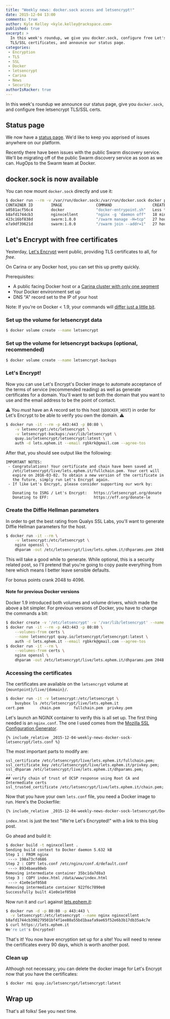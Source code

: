 ```yaml
---
title: "Weekly news: docker.sock access and letsencrypt!"
date: 2015-12-04 13:00
comments: true
author: Kyle Kelley <kyle.kelley@rackspace.com>
published: true
excerpt: >
  In this week's roundup, we give you docker.sock, configure free Let's Encrypt
  TLS/SSL certificates, and announce our status page.
categories:
 - Encryption
 - TLS
 - SSL
 - Docker
 - letsencrypt
 - Carina
 - News
 - Security
authorIsRacker: true
---
```


In this week's roundup we announce our status page, give you `docker.sock`, and
configure free letsencrypt TLS/SSL certs.

## Status page

We now have a [status page](https://carinabyrackspace.statuspage.io/). We'd like to keep
you apprised of issues anywhere on our platform.

Recently there have been issues with the public Swarm discovery service. We'll be migrating
off of the public Swarm discovery service as soon as we can. HugOps to the Swarm team
at Docker.

## docker.sock is now available

You can now mount `docker.sock` directly and use it:

```bash
$ docker run --rm -v /var/run/docker.sock:/var/run/docker.sock docker ps
CONTAINER ID        IMAGE               COMMAND                  CREATED                  STATUS                  PORTS                                      NAMES
a0581acf56c4        docker              "docker-entrypoint.sh"   Less than a second ago   Up Less than a second                                              kickass_perlman
b8afd1744cb3        nginxcellent        "nginx -g 'daemon off"   18 minutes ago           Up 18 minutes           0.0.0.0:80->80/tcp, 0.0.0.0:443->443/tcp   nginx
423c16bf838d        swarm:1.0.0         "/swarm manage -H=tcp"   27 hours ago             Up 27 hours             2375/tcp, 0.0.0.0:2376->2376/tcp           swarm-manager
e7a9df39621d        swarm:1.0.0         "/swarm join --addr=1"   27 hours ago             Up 27 hours             2375/tcp                                   swarm-agent
```

## Let's Encrypt with free certificates

Yesterday, [Let's Encrypt](https://letsencrypt.org/) went public, providing
TLS certificates to all, for *free*.

On Carina or any Docker host, you can set this up pretty quickly.

Prerequisites:

* A public facing Docker host or a [Carina cluster with only one segment](https://getcarina.com/docs/tutorials/create-connect-cluster/)
* Your Docker environment set up
* DNS "A" record set to the IP of your host

Note: If you're on Docker < 1.9, your commands will [differ just a little bit](#note-for-previous-docker-versions).

### Set up the volume for letsencrypt data

```bash
$ docker volume create --name letsencrypt
```

### Set up the volume for letsencrypt backups (optional, recommended)

```bash
$ docker volume create --name letsencrypt-backups
```

### Let's Encrypt!

Now you can use Let's Encrypt's Docker image to automate acceptance of the terms
of service (recommended reading) as well as generate certificates for a domain. You'll
want to set both the domain that you want to use and the email address to be
the point of contact.

⚠️  You *must* have an A record set to this host (`$DOCKER_HOST`) in order
for Let's Encrypt to be able to verify you own the domain. ⚠️

```bash
$ docker run -it --rm -p 443:443 -p 80:80 \
    -v letsencrypt:/etc/letsencrypt \
    -v letsencrypt-backups:/var/lib/letsencrypt \
    quay.io/letsencrypt/letsencrypt:latest \
    auth -d lets.ephem.it --email rgbkrk@gmail.com --agree-tos
```

After that, you should see output like the following:

```
IMPORTANT NOTES:
 - Congratulations! Your certificate and chain have been saved at
   /etc/letsencrypt/live/lets.ephem.it/fullchain.pem. Your cert will
   expire on 2016-03-02. To obtain a new version of the certificate in
   the future, simply run Let's Encrypt again.
 - If like Let's Encrypt, please consider supporting our work by:

   Donating to ISRG / Let's Encrypt:   https://letsencrypt.org/donate
   Donating to EFF:                    https://eff.org/donate-le
```

### Create the Diffie Hellman parameters

In order to get the best rating from Qualys SSL Labs, you'll want to generate
Diffie Hellman parameters for the host.

```bash
$ docker run -it --rm \
    -v letsencrypt:/etc/letsencrypt \
    nginx openssl \
    dhparam -out /etc/letsencrypt/live/lets.ephem.it/dhparams.pem 2048
```

This will take a good while to generate. While optional, this is a security
related post, so I'll pretend that you're going to copy paste everything from
here which means I better leave sensible defaults.

For bonus points crank 2048 to 4096.

#### Note for previous Docker versions

Docker 1.9 introduced both volumes and volume drivers, which made the above a bit simpler. For previous versions of Docker,
you have to change the commands a bit:

```bash
$ docker create -v '/etc/letsencrypt' -v '/var/lib/letsencrypt' --name certs cirros
$ docker run -it --rm -p 443:443 -p 80:80 \
    --volumes-from certs \
    --name letsencrypt quay.io/letsencrypt/letsencrypt:latest \
    auth -d lets.ephem.it --email rgbkrk@gmail.com --agree-tos
$ docker run -it --rm \
    --volumes-from certs \
    nginx openssl \
    dhparam -out /etc/letsencrypt/live/lets.ephem.it/dhparams.pem 2048
```

### Accessing the certificates

The certificates are available on the `letsencrypt` volume at `{mountpoint}/live/{domain}/`.

```bash
$ docker run -it -v letsencrypt:/etc/letsencrypt \
    busybox ls /etc/letsencrypt/live/lets.ephem.it
cert.pem       chain.pem      fullchain.pem  privkey.pem
```

Let's launch an NGINX container to verify this is all set up. The first thing
needed is an `nginx.conf`. The one I used comes from the [Mozilla SSL Configuration
Generator](https://mozilla.github.io/server-side-tls/ssl-config-generator/).

```nginx
{% include_relative _2015-12-04-weekly-news-docker-sock-letsencrypt/lets.conf %}
```

The most important parts to modify are:

```
ssl_certificate /etc/letsencrypt/live/lets.ephem.it/fullchain.pem;
ssl_certificate_key /etc/letsencrypt/live/lets.ephem.it/privkey.pem;
ssl_dhparam /etc/letsencrypt/live/lets.ephem.it/dhparams.pem;
...
## verify chain of trust of OCSP response using Root CA and Intermediate certs
ssl_trusted_certificate /etc/letsencrypt/live/lets.ephem.it/chain.pem;
```

Now that you have your own `lets.conf` file, you need a Docker image to run. Here's
the Dockerfile:

```Dockerfile
{% include_relative _2015-12-04-weekly-news-docker-sock-letsencrypt/Dockerfile %}
```

`index.html` is just the text "We're Let's Encrypted!" with a link to this blog post.

Go ahead and build it:

```bash
$ docker build -t nginxcellent .
Sending build context to Docker daemon 5.632 kB
Step 1 : FROM nginx
 ---> 198a73cfd686
Step 2 : COPY lets.conf /etc/nginx/conf.d/default.conf
 ---> 8934baea98eb
Removing intermediate container 35bc1da7d8a3
Step 3 : COPY index.html /data/www/index.html
 ---> 41e0e1ef05b8
Removing intermediate container 922f6c7890e8
Successfully built 41e0e1ef05b8
```

Now run it and `curl` against [lets.ephem.it](https://lets.ephem.it):

```bash
$ docker run -d -p 80:80 -p 443:443 \
  -v letsencrypt:/etc/letsencrypt --name nginx nginxcellent
b8afd1744cb390279501bf4f1ee80a55bd1baafa9ae65f52e6b3b17db35a4c7e
$ curl https://lets.ephem.it
We're Let's Encrypted!
```

That's it! You now have encryption set up for a site! You will need to renew the
certificates every 90 days, which is worth another post.

### Clean up

Although not necessary, you can delete the docker image for Let's Encrypt
now that you have the certificates:

```bash
$ docker rmi quay.io/letsencrypt/letsencrypt:latest
```

## Wrap up

That's all folks! See you next time.
